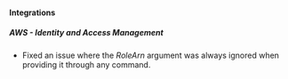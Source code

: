 
#### Integrations

##### AWS - Identity and Access Management

- Fixed an issue where the *RoleArn* argument was always ignored when providing it through any command.
